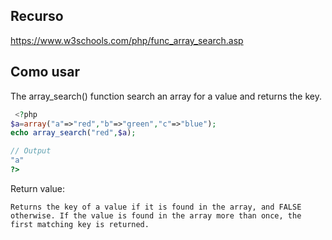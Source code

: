 ## Recurso

https://www.w3schools.com/php/func_array_search.asp

## Como usar

The array_search() function search an array for a value and returns the key.

```php
 <?php
$a=array("a"=>"red","b"=>"green","c"=>"blue");
echo array_search("red",$a);

// Output
"a"
?> 
```

Return value:

 	Returns the key of a value if it is found in the array, and FALSE otherwise. If the value is found in the array more than once, the first matching key is returned.